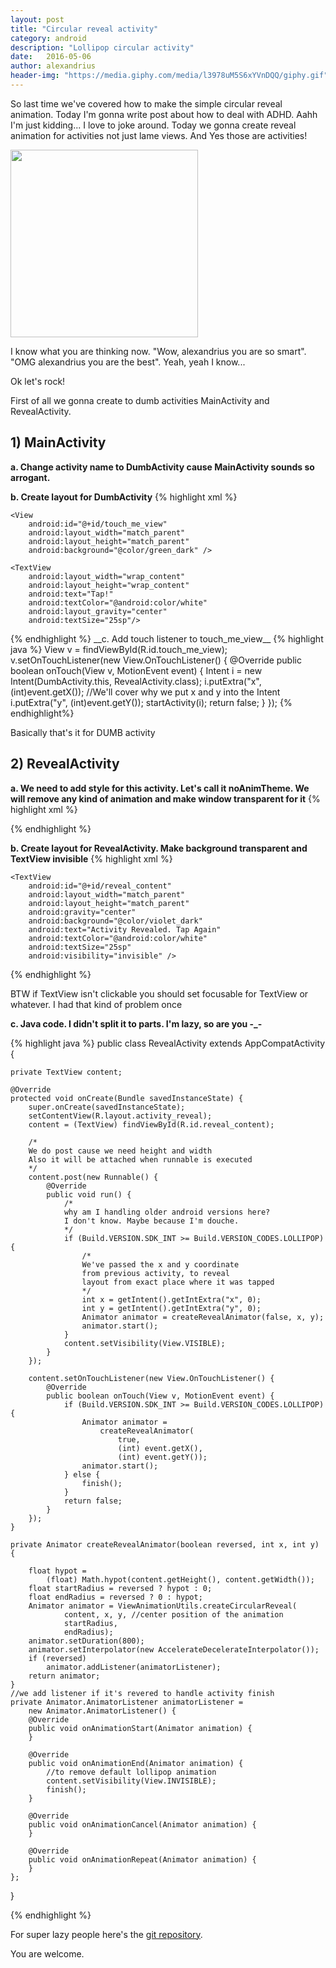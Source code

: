 ```yaml
---
layout: post
title: "Circular reveal activity"
category: android
description: "Lollipop circular activity"
date:   2016-05-06
author: alexandrius
header-img: "https://media.giphy.com/media/l3978uM5S6xYVnDQQ/giphy.gif"
---
```


So last time we've covered how to make the simple circular reveal animation. Today I'm gonna write post about how to deal with ADHD. Aahh I'm just kidding... I love to joke around. Today we gonna create reveal animation for activities not just lame views. And Yes those are activities!


<img src="https://media.giphy.com/media/l3978uM5S6xYVnDQQ/giphy.gif" width="300">

I know what you are thinking now. "Wow, alexandrius you are so smart". "OMG alexandrius you are the best". Yeah, yeah I know...

Ok let's rock!

<!-- more -->

First of all we gonna create to dumb activities MainActivity and RevealActivity.

## 1) MainActivity

__a. Change activity name to DumbActivity cause MainActivity sounds so arrogant.__

__b. Create layout for DumbActivity__
{% highlight xml %}

<?xml version="1.0" encoding="utf-8"?>
<FrameLayout xmlns:android="http://schemas.android.com/apk/res/android"
    xmlns:tools="http://schemas.android.com/tools"
    android:layout_width="match_parent"
    android:layout_height="match_parent"
    android:orientation="vertical"
    android:background="@color/green_dark"
    tools:context=".DumbActivity">

    <View
        android:id="@+id/touch_me_view"
        android:layout_width="match_parent"
        android:layout_height="match_parent"
        android:background="@color/green_dark" />

    <TextView
        android:layout_width="wrap_content"
        android:layout_height="wrap_content"
        android:text="Tap!"
        android:textColor="@android:color/white"
        android:layout_gravity="center"
        android:textSize="25sp"/>

</FrameLayout>
{% endhighlight %}
__c. Add touch listener to touch_me_view__
{% highlight java %}
View v = findViewById(R.id.touch_me_view);
v.setOnTouchListener(new View.OnTouchListener() {
    @Override
    public boolean onTouch(View v, MotionEvent event) {
        Intent i = new Intent(DumbActivity.this, RevealActivity.class);
        i.putExtra("x", (int)event.getX()); //We'll cover why we put x and y into the Intent
        i.putExtra("y", (int)event.getY());
        startActivity(i);
        return false;
    }
});
{% endhighlight%}

Basically that's it for DUMB activity

## 2) RevealActivity

__a. We need to add style for this activity. Let's call it noAnimTheme. We will remove any kind of animation and make window transparent for it__
{% highlight xml %}
<style name="noAnimTheme" parent="AppTheme">
    <item name="android:windowAnimationStyle">@null</item>
    <item name="android:windowBackground">@android:color/transparent</item>
    <item name="android:colorBackgroundCacheHint">@null</item>
    <item name="android:windowIsTranslucent">true</item>
</style>
{% endhighlight %}

__b. Create layout for RevealActivity. Make background transparent and TextView invisible__
{% highlight xml %}
<?xml version="1.0" encoding="utf-8"?>
<LinearLayout xmlns:android="http://schemas.android.com/apk/res/android"
    android:layout_width="match_parent"
    android:layout_height="match_parent"
    android:background="@android:color/transparent">


    <TextView
        android:id="@+id/reveal_content"
        android:layout_width="match_parent"
        android:layout_height="match_parent"
        android:gravity="center"
        android:background="@color/violet_dark"
        android:text="Activity Revealed. Tap Again"
        android:textColor="@android:color/white"
        android:textSize="25sp"
        android:visibility="invisible" />

</LinearLayout>
{% endhighlight %}

BTW if TextView isn't clickable you should set focusable for TextView or whatever. I had that kind of problem once

__c. Java code. I didn't split it to parts. I'm lazy, so are you -_-__

{% highlight java %}
public class RevealActivity extends AppCompatActivity {

    private TextView content;

    @Override
    protected void onCreate(Bundle savedInstanceState) {
        super.onCreate(savedInstanceState);
        setContentView(R.layout.activity_reveal);
        content = (TextView) findViewById(R.id.reveal_content);

        /*
        We do post cause we need height and width
        Also it will be attached when runnable is executed
        */
        content.post(new Runnable() { 
            @Override
            public void run() {
            	/*
            	why am I handling older android versions here?
            	I don't know. Maybe because I'm douche. 
            	*/
                if (Build.VERSION.SDK_INT >= Build.VERSION_CODES.LOLLIPOP) {
                    /*
                    We've passed the x and y coordinate
                    from previous activity, to reveal
                    layout from exact place where it was tapped
                    */
                    int x = getIntent().getIntExtra("x", 0);
                    int y = getIntent().getIntExtra("y", 0);
                    Animator animator = createRevealAnimator(false, x, y);
                    animator.start();
                }
                content.setVisibility(View.VISIBLE);
            }
        });

        content.setOnTouchListener(new View.OnTouchListener() {
            @Override
            public boolean onTouch(View v, MotionEvent event) {
                if (Build.VERSION.SDK_INT >= Build.VERSION_CODES.LOLLIPOP) {
                    Animator animator = 
                    	createRevealAnimator(
                    		true, 
                    		(int) event.getX(),
                    		(int) event.getY());
                    animator.start();
                } else {
                    finish();
                }
                return false;
            }
        });
    }

    private Animator createRevealAnimator(boolean reversed, int x, int y) {

        float hypot = 
        	(float) Math.hypot(content.getHeight(), content.getWidth());
        float startRadius = reversed ? hypot : 0;
        float endRadius = reversed ? 0 : hypot;
        Animator animator = ViewAnimationUtils.createCircularReveal(
                content, x, y, //center position of the animation
                startRadius,
                endRadius);
        animator.setDuration(800);
        animator.setInterpolator(new AccelerateDecelerateInterpolator());
        if (reversed) 
            animator.addListener(animatorListener);
        return animator;
    }
    //we add listener if it's revered to handle activity finish
    private Animator.AnimatorListener animatorListener =
    	new Animator.AnimatorListener() {
        @Override
        public void onAnimationStart(Animator animation) {
        }

        @Override
        public void onAnimationEnd(Animator animation) {
            //to remove default lollipop animation
            content.setVisibility(View.INVISIBLE);
            finish();
        }

        @Override
        public void onAnimationCancel(Animator animation) {
        }

        @Override
        public void onAnimationRepeat(Animator animation) {
        }
    };

}

{% endhighlight %}

For super lazy people here's the [git repository](https://github.com/alexandrius/CircularRevealActivity).

You are welcome.